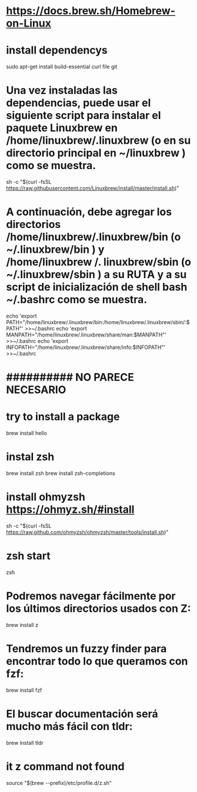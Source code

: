 # https://docs.brew.sh/Homebrew-on-Linux

# install dependencys
sudo apt-get install build-essential curl file git

# Una vez instaladas las dependencias, puede usar el siguiente script para instalar el paquete Linuxbrew en /home/linuxbrew/.linuxbrew (o en su directorio principal en ~/linuxbrew ) como se muestra.
sh -c "$(curl -fsSL https://raw.githubusercontent.com/Linuxbrew/install/master/install.sh)"


# A continuación, debe agregar los directorios /home/linuxbrew/.linuxbrew/bin (o ~/.linuxbrew/bin ) y /home/linuxbrew /. linuxbrew/sbin (o ~/.linuxbrew/sbin ) a su RUTA y a su script de inicialización de shell bash ~/.bashrc como se muestra.
echo 'export PATH="/home/linuxbrew/.linuxbrew/bin:/home/linuxbrew/.linuxbrew/sbin/:$PATH"' >>~/.bashrc
echo 'export MANPATH="/home/linuxbrew/.linuxbrew/share/man:$MANPATH"' >>~/.bashrc
echo 'export INFOPATH="/home/linuxbrew/.linuxbrew/share/info:$INFOPATH"' >>~/.bashrc
# ########## NO PARECE NECESARIO


# try to install a package
brew install hello

# instal zsh
brew install zsh
brew install zsh-completions

# install ohmyzsh https://ohmyz.sh/#install
sh -c "$(curl -fsSL https://raw.github.com/ohmyzsh/ohmyzsh/master/tools/install.sh)"

# zsh start
zsh


# Podremos navegar fácilmente por los últimos directorios usados con Z:
brew install z
# Tendremos un fuzzy finder para encontrar todo lo que queramos con fzf:
brew install fzf
# El buscar documentación será mucho más fácil con tldr:
brew install tldr

# it z command not found
source "$(brew --prefix)/etc/profile.d/z.sh"